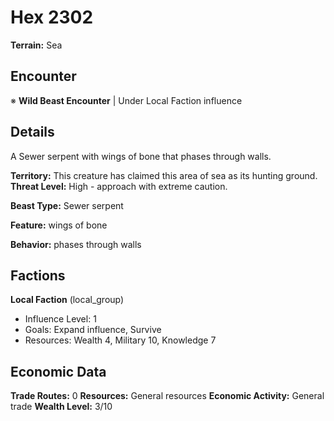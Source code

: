 # Hex 2302

**Terrain:** Sea

## Encounter
※ **Wild Beast Encounter** | Under Local Faction influence

## Details
A Sewer serpent with wings of bone that phases through walls.

**Territory:** This creature has claimed this area of sea as its hunting ground.
**Threat Level:** High - approach with extreme caution.

**Beast Type:** Sewer serpent

**Feature:** wings of bone

**Behavior:** phases through walls

## Factions
**Local Faction** (local_group)
- Influence Level: 1
- Goals: Expand influence, Survive
- Resources: Wealth 4, Military 10, Knowledge 7

## Economic Data
**Trade Routes:** 0
**Resources:** General resources
**Economic Activity:** General trade
**Wealth Level:** 3/10
